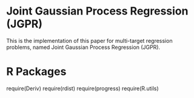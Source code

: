 # Joint Gaussian Process Regression (JGPR)
This is the implementation of this paper for multi-target regression problems, named Joint Gaussian Process Regression (JGPR).

# R Packages
  require(Deriv)
  require(rdist)
  require(progress)
  require(R.utils)

